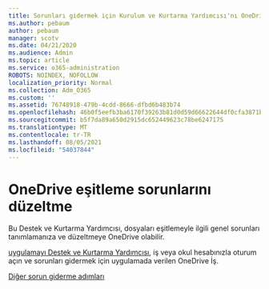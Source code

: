 ```yaml
---
title: Sorunları gidermek için Kurulum ve Kurtarma Yardımcısı'nı OneDrive İş
ms.author: pebaum
author: pebaum
manager: scotv
ms.date: 04/21/2020
ms.audience: Admin
ms.topic: article
ms.service: o365-administration
ROBOTS: NOINDEX, NOFOLLOW
localization_priority: Normal
ms.collection: Adm_O365
ms.custom: ''
ms.assetid: 76748918-479b-4cdd-8666-dfbd6b483b74
ms.openlocfilehash: 46b0f5eefb3ba6170f39263b81d0d59d66622644df0cfa3871b1ce4cdd214818
ms.sourcegitcommit: b5f7da89a650d2915dc652449623c78be6247175
ms.translationtype: MT
ms.contentlocale: tr-TR
ms.lasthandoff: 08/05/2021
ms.locfileid: "54037844"
---
```

# <a name="fix-onedrive-sync-problems"></a>OneDrive eşitleme sorunlarını düzeltme

Bu Destek ve Kurtarma Yardımcısı, dosyaları eşitlemeyle ilgili genel sorunları tanımlamanıza ve düzeltmeye OneDrive olabilir. 
  
[uygulamayı Destek ve Kurtarma Yardımcısı](https://aka.ms/sara), iş veya okul hesabınızla oturum açın ve sorunları gidermek için uygulamada verilen OneDrive İş. 
  
[Diğer sorun giderme adımları](https://go.microsoft.com/fwlink/?linkid=872097)
  

